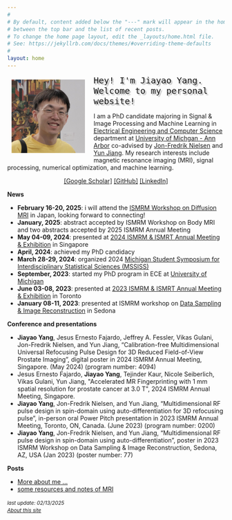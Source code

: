 ```yaml
---
#
# By default, content added below the "---" mark will appear in the home page
# between the top bar and the list of recent posts.
# To change the home page layout, edit the _layouts/home.html file.
# See: https://jekyllrb.com/docs/themes/#overriding-theme-defaults
#
layout: home
---
```


<aside style="float:left;padding:10px;width:180px;background:;"><img src='files/jiayao-2024.jpg' alt='my photo' width=170></aside>

<font style="font-size:15pt;font-family:monospace;text-shadow: 3px 3px 2px rgba(0, 0, 0, .3);">Hey! I'm Jiayao Yang. <br>Welcome to my personal website!</font>

I am a PhD candidate majoring in Signal & Image Processing and Machine Learning in [Electrical Engineering and Computer Science](https://eecs.engin.umich.edu/) department at [University of Michgan - Ann Arbor](https://umich.edu/) co-advised by [Jon-Fredrik Nielsen](https://bme.umich.edu/people/jon-fredrik-nielsen/) and [Yun Jiang](https://medicine.umich.edu/dept/radiology/yun-jiang-phd). My research interests include magnetic resonance imaging (MRI), signal processing, numerical optimization, and machine learning.

<center><a href="https://scholar.google.com/citations?user=dDIuj7sAAAAJ">[Google Scholar]</a> <a href="https://github.com/jyang000">[GitHub]</a> <a href="https://www.linkedin.com/in/jiayao-yang-2235b4181">[LinkedIn]</a></center>

**News**
- **February 16-20, 2025**: i will attend the [ISMRM Workshop on Diffusion MRI](https://www.ismrm.org/workshops/2025/Diffusion40/) in Japan, looking forward to connecting!
- **January, 2025**: abstract accepted by ISMRM Workshop on Body MRI and two abstracts accepted by 2025 ISMRM Annual Meeting
- **May 04-09, 2024**: presented at [2024 ISMRM & ISMRT Annual Meeting & Exhibition](https://www.ismrm.org/24m/) in Singapore
- **April, 2024**: achieved my PhD candidacy
- **March 28-29, 2024**: organized 2024 [Michigan Student Symposium for Interdisciplinary Statistical Sciences (MSSISS)](https://sites.lsa.umich.edu/mssiss/)
- **September, 2023**: started my PhD program in ECE at [University of Michigan](https://umich.edu/)
- **June 03-08, 2023**: presented at [2023 ISMRM & ISMRT Annual Meeting & Exhibition](https://www.ismrm.org/23m/) in Toronto
- **January 08-11, 2023**: presented at ISMRM workshop on [Data Sampling & Image Reconstruction](https://www.ismrm.org/workshops/2023/Data/) in Sedona

**Conference and presentations**
- **Jiayao Yang**, Jesus Ernesto Fajardo, Jeffrey A. Fessler, Vikas Gulani, Jon-Fredrik Nielsen, and Yun Jiang, “Calibration-free Multidimensional Universal Refocusing Pulse Design for 3D Reduced Field-of-View Prostate Imaging”, digital poster in 2024 ISMRM Annual Meeting, Singapore. (May 2024) (program number: 4094)
- Jesus Ernesto Fajardo, **Jiayao Yang**, Tejinder Kaur, Nicole Seiberlich, Vikas Gulani, Yun Jiang, "Accelerated MR Fingerprinting with 1 mm spatial resolution for prostate cancer at 3.0 T", 2024 ISMRM Annual Meeting, Singapore.
- **Jiayao Yang**, Jon-Fredrik Nielsen, and Yun Jiang, “Multidimensional RF pulse design in spin-domain using auto-differentiation for 3D refocusing pulse”, in-person oral Power Pitch presentation in 2023 ISMRM Annual Meeting, Toronto, ON, Canada. (June 2023) (program number: 0200)
- **Jiayao Yang**, Jon-Fredrik Nielsen, and Yun Jiang, “Multidimensional RF pulse design in spin-domain using auto-differentiation”, poster in 2023 ISMRM Workshop on Data Sampling & Image Reconstruction, Sedona, AZ, USA (Jan 2023) (poster number: 77)

**Posts**
- [More about me ...](files/aboutme.md)
- [some resources and notes of MRI](files/mri-notes.md)

*<small>last update: 02/13/2025</small>*<br>
[*<small>About this site</small>*](about.md)
